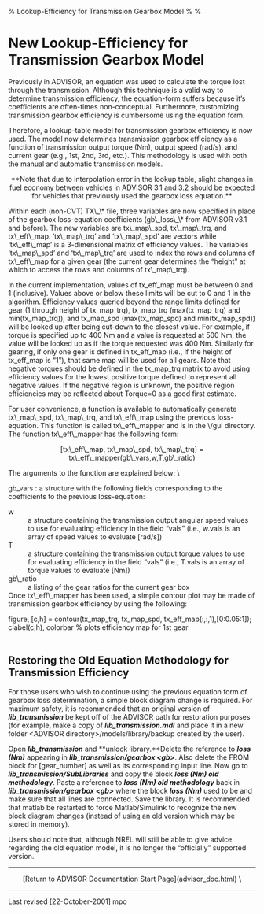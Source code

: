 % Lookup-Efficiency for Transmission Gearbox Model
% 
% 

New Lookup-Efficiency for Transmission Gearbox Model
====================================================

Previously in ADVISOR, an equation was used to calculate the torque lost
through the transmission. Although this technique is a valid way to
determine transmission efficiency, the equation-form suffers because
it’s coefficients are often-times non-conceptual. Furthermore,
customizing transmission gearbox efficiency is cumbersome using the
equation form.

<p>
Therefore, a lookup-table model for transmission gearbox efficiency is
now used. The model now determines transmission gearbox efficiency as a
function of transmission output torque (Nm), output speed (rad/s), and
current gear (e.g., 1st, 2nd, 3rd, etc.). This methodology is used with
both the manual and automatic transmission models.

<center>
<p>
**Note that due to interpolation error in the lookup table, slight
changes in fuel economy between vehicles in ADVISOR 3.1 and 3.2 should
be expected for vehicles that previously used the gearbox loss
equation.**

</center>
Within each (non-CVT) TX\_\* file, three variables are now specified in
place of the gearbox loss-equation coefficients (gb\_loss\_\* from
ADVISOR v3.1 and before). The new variables are tx\_map\_spd,
tx\_map\_trq, and tx\_eff\_map. ‘tx\_map\_trq’ and ‘tx\_map\_spd’ are
vectors while ‘tx\_eff\_map’ is a 3-dimensional matrix of efficiency
values. The variables ‘tx\_map\_spd’ and ‘tx\_map\_trq’ are used to
index the rows and columns of tx\_eff\_map for a given gear (the current
gear determines the “height” at which to access the rows and columns of
tx\_map\_trq).

In the current implementation, values of tx\_eff\_map must be between 0
and 1 (inclusive). Values above or below these limits will be cut to 0
and 1 in the algorithm. Efficiency values queried beyond the range
limits defined for gear (1 through height of tx\_map\_trq), tx\_map\_trq
(max(tx\_map\_trq) and min(tx\_map\_trq)), and tx\_map\_spd
(max(tx\_map\_spd) and min(tx\_map\_spd)) will be looked up after being
cut-down to the closest value. For example, if torque is specified up to
400 Nm and a value is requested at 500 Nm, the value will be looked up
as if the torque requested was 400 Nm. Similarly for gearing, if only
one gear is defined in tx\_eff\_map (i.e., if the height of tx\_eff\_map
is “1”), that same map will be used for all gears. Note that negative
torques should be defined in the tx\_map\_trq matrix to avoid using
efficiency values for the lowest positive torque defined to represent
all negative values. If the negative region is unknown, the positive
region efficiencies may be reflected about Torque=0 as a good first
estimate.

<p>
For user convenience, a function is available to automatically generate
tx\_map\_spd, tx\_map\_trq, and tx\_eff\_map using the previous
loss-equation. This function is called tx\_eff\_mapper and is in the
\<ADVISOR main directory\>/gui directory. The function tx\_eff\_mapper
has the following form:

<center>
<p>
[tx\_eff\_map, tx\_map\_spd, tx\_map\_trq] =
tx\_eff\_mapper(gb\_vars,w,T,gb\_ratio)

</center>
The arguments to the function are explained below: \
 

 gb\_vars
:   a structure with the following fields corresponding to the
    coefficients to the previous loss-equation:

</dl>
<dt>
w

</dt>
<dd>
a structure containing the transmission output angular speed values to
use for evaluating efficiency in the field “vals” (i.e., w.vals is an
array of speed values to evaluate [rad/s])

</dd>
<dt>
T

</dt>
<dd>
a structure containing the transmission output torque values to use for
evaluating efficiency in the field “vals” (i.e., T.vals is an array of
torque values to evaluate [Nm])

</dd>
<dt>
gb\_ratio

</dt>
<dd>
a listing of the gear ratios for the current gear box

</dd>
</dl>
Once tx\_eff\_mapper has been used, a simple contour plot may be made of
transmission gearbox efficiency by using the following:

figure, [c,h] = contour(tx\_map\_trq, tx\_map\_spd,
tx\_eff\_map(:,:,1),[0:0.05:1]); clabel(c,h), colorbar % plots
efficiency map for 1st gear \
 

Restoring the Old Equation Methodology for Transmission Efficiency
------------------------------------------------------------------

For those users who wish to continue using the previous equation form of
gearbox loss determination, a simple block diagram change is required.
For maximum safety, it is recommended that an original version of
***lib\_transmission*** be kept off of the ADVISOR path for restoration
purposes (for example, make a copy of ***lib\_transmission.mdl*** and
place it in a new folder \<ADVISOR directory\>/models/library/backup
created by the user).

Open ***lib\_transmission*** and **unlock library.**Delete the reference
to ***loss (Nm)*** appearing in ***lib\_transmission/gearbox \<gb\>***.
Also delete the FROM block for [gear\_number] as well as its
corresponding input line. Now go to ***lib\_transmission/SubLibraries***
and copy the block ***loss (Nm) old methodology***. Paste a reference to
***loss (Nm) old methodology*** back in ***lib\_transmission/gearbox
\<gb\>*** where the block ***loss (Nm)*** used to be and make sure that
all lines are connected. Save the library. It is recommended that matlab
be restarted to force Matlab/Simulink to recognize the new block diagram
changes (instead of using an old version which may be stored in memory).

Users should note that, although NREL will still be able to give advice
regarding the old equation model, it is no longer the “officially”
supported version.

* * * * *

<center>
[Return to ADVISOR Documentation Start Page](advisor_doc.html) \

* * * * *

</center>
Last revised [22-October-2001] mpo
